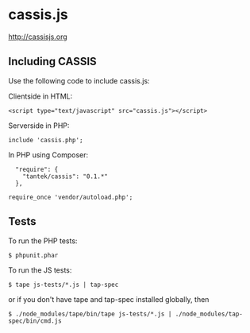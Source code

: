 cassis.js
=========

http://cassisjs.org

Including CASSIS
----------------

Use the following code to include cassis.js:

Clientside in HTML:

```
<script type="text/javascript" src="cassis.js"></script>
```

Serverside in PHP:

```
include 'cassis.php';
```

In PHP using Composer:

```
  "require": {
    "tantek/cassis": "0.1.*"
  },
```

```
require_once 'vendor/autoload.php';
```

Tests
-----

To run the PHP tests:

```
$ phpunit.phar
```

To run the JS tests:

```
$ tape js-tests/*.js | tap-spec
```

or if you don't have tape and tap-spec installed globally, then

```
$ ./node_modules/tape/bin/tape js-tests/*.js | ./node_modules/tap-spec/bin/cmd.js
```
